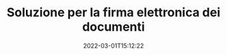 ---
############################# Static ############################
layout: "product"
date: 2022-03-01T15:12:22
draft: false
#operation: 
#signaturetype: 
#fileformat: 
#productName: Java
lang: it
#productCode: java
#otherformats: 
#breadcrumb: Put  signature on  for Java
product: "Signature"
product_tag: "signature"

############################# Head ############################
head_title: ".NET, Java, API cloud e app per la firma di documenti online"
head_description: "Ottieni una soluzione completa per la firma elettronica dei documenti per .NET, Java e applicazioni basate su cloud. Firma formati di documenti comuni online utilizzando la semplice funzionalità di trascinamento della selezione"

############################# Header ############################
title: "Soluzione per la firma elettronica dei documenti"
description: "Firma documenti digitali e immagini su qualsiasi piattaforma utilizzando le nostre API flessibili e soluzioni basate su app per programmatori e utenti finali."

############################# APIs ###############################
apis:
  enable: true

  api:
    # api loop
    - title: "Le API GroupDocs.Signature High Code includono"
      link: "/signature/"
      label: "Visualizza tutte le API High Code"
      api_product:
        # api_product loop
        - link: "/signature/net/"
          img_alt: "GroupDocs.Signature for .NET"
          image: "https://www.groupdocs.cloud/templates/groupdocs/images/product-logos/groupdocs-signature-net.png"
          product: "GroupDocs.Signature for"
          platform: ".NET"
          content: "API .NET nativa per aggiungere, cercare e verificare i tipi di firma digitale più diffusi in Microsoft Office, PDF, immagini e vari altri formati nelle applicazioni .NET."

        # api_product loop
        - link: "/signature/java/"
          img_alt: "GroupDocs.Signature for Java"
          image: "https://www.groupdocs.cloud/templates/groupdocs/images/product-logos/groupdocs-signature-java.png"
          product: "GroupDocs.Signature for"
          platform: "Java"
          content: "Potenzia le applicazioni Java con funzionalità di firma elettronica per firmare digitalmente un'ampia gamma di documenti e immagini su qualsiasi sistema operativo con JDK installato."

    # api loop
    - title: "Le API GroupDocs.Signature Low Code includono"
      link: "https://products.groupdocs.cloud/signature"
      label: "Visualizza tutte le API a basso codice"
      api_product:
        # api_product loop
        - link: "https://products.groupdocs.cloud/signature/curl"
          img_alt: "GroupDocs.Signature Cloud for cURL"
          image: "https://www.groupdocs.cloud/templates/groupdocscloud/images/sdk/272x272/groupdocs_signature-for-curl.png"
          product: "GroupDocs.Signature"
          platform: "Cloud for cURL"
          content: "Lavora con l'API di firma del documento RESTful cURL per aggiungere e manipolare diversi tipi di firma in tutti i formati di documenti più diffusi, inclusi PDF, Word, Excel e immagini."

        # api_product loop
        - link: "https://products.groupdocs.cloud/signature/net"
          img_alt: "GroupDocs.Signature Cloud SDK for .NET"
          image: "https://www.groupdocs.cloud/templates/groupdocscloud/images/sdk/272x272/groupdocs_signature-for-net.png"
          product: "GroupDocs.Signature"
          platform: "Cloud SDK for .NET"
          content: "Utilizza facilmente l'API RESTful della firma elettronica con .NET SDK per gestire la firma digitale in una serie di formati di documenti all'interno delle applicazioni .NET."

        # api_product loop
        - link: "https://products.groupdocs.cloud/signature/java"
          img_alt: "GroupDocs.Signature Cloud SDK for Java"
          image: "https://www.groupdocs.cloud/templates/groupdocscloud/images/sdk/272x272/groupdocs_signature-for-java.png"
          product: "GroupDocs.Signature"
          platform: "Cloud SDK for Java"
          content: "Implementa funzionalità avanzate di firma dei documenti nelle tue applicazioni Java con l'SDK per la firma dei documenti appositamente progettato per Java."

    # api loop
    - title: "GroupDocs.Signature Nessuna app di codice include"
      link: "https://products.groupdocs.app/signature"
      label: "Visualizza tutte le app senza codice"
      api_product:
        # api_product loop
        - link: "https://products.groupdocs.app/signature/total"
          img_alt: "GroupDocs.Signature Total"
          image: "https://www.aspose.cloud/templates/asposeapp/images/products/logo/aspose_signature-app.png"
          product: "GroupDocs.Signature"
          platform: "Total"
          content: "Firma file Microsoft Word, Excel, PowerPoint, Visio e PDF con testo, immagine, codice a barre o codice QR."

        # api_product loop
        - link: "https://products.groupdocs.app/signature/docx"
          img_alt: "GroupDocs.Signature DOCX"
          image: "https://www.aspose.cloud/templates/groupdocsapp/images/products/logo/groupdocs_words-app.png"
          product: "GroupDocs.Signature"
          platform: "DOCX"
          content: "Firma digitalmente i documenti Word online direttamente dal tuo browser gratuitamente."

        # api_product loop
        - link: "https://products.groupdocs.app/signature/pdf"
          img_alt: "GroupDocs.Signature PDF"
          image: "https://www.aspose.cloud/templates/groupdocsapp/images/products/logo/groupdocs_pdf-app.png"
          product: "GroupDocs.Signature"
          platform: "PDF"
          content: "Firma elettronica dei file PDF utilizzando testo, immagine o codice a barre da qualsiasi browser web."

############################# Back to top ###############################
back_to_top:
  enable: true
---
